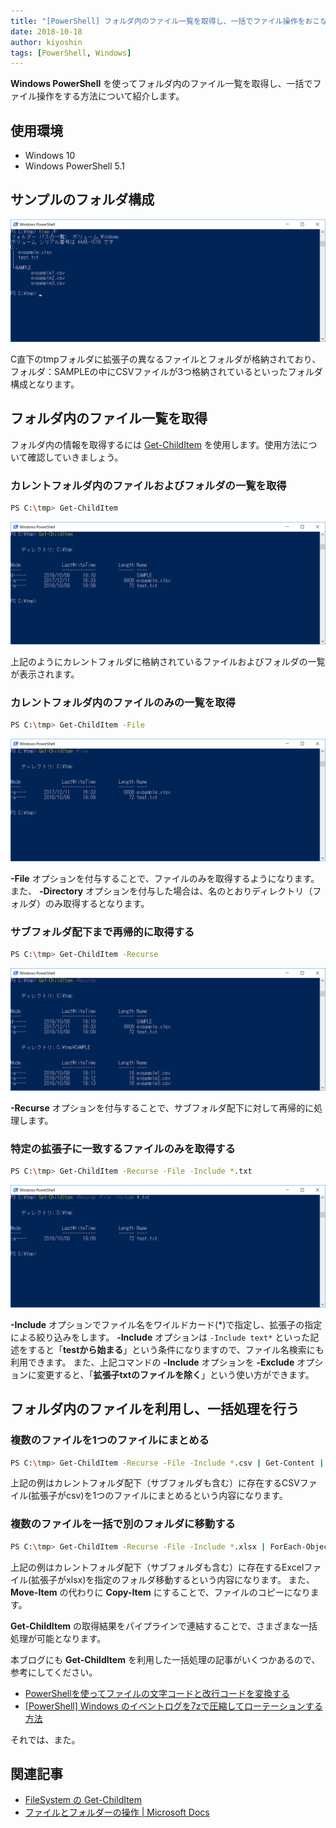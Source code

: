 ```yaml
---
title: "[PowerShell] フォルダ内のファイル一覧を取得し、一括でファイル操作をおこなう。"
date: 2018-10-18
author: kiyoshin
tags: [PowerShell, Windows]
---
```


**Windows PowerShell** を使ってフォルダ内のファイル一覧を取得し、一括でファイル操作をする方法について紹介します。

## 使用環境

* Windows 10
* Windows PowerShell 5.1

## サンプルのフォルダ構成

![](images/how-to-get-list-of-files-in-folder-with-powershell-1.png)

C直下のtmpフォルダに拡張子の異なるファイルとフォルダが格納されており、フォルダ：SAMPLEの中にCSVファイルが3つ格納されているといったフォルダ構成となります。

## フォルダ内のファイル一覧を取得

フォルダ内の情報を取得するには [Get-ChildItem](https://technet.microsoft.com/ja-jp/library/hh847897.aspx) を使用します。使用方法について確認していきましょう。

### カレントフォルダ内のファイルおよびフォルダの一覧を取得

```sh
PS C:\tmp> Get-ChildItem
```

![](images/how-to-get-list-of-files-in-folder-with-powershell-2.png)

上記のようにカレントフォルダに格納されているファイルおよびフォルダの一覧が表示されます。

### カレントフォルダ内のファイルのみの一覧を取得

```sh
PS C:\tmp> Get-ChildItem -File
```

![](images/how-to-get-list-of-files-in-folder-with-powershell-3.png)

**-File** オプションを付与することで、ファイルのみを取得するようになります。
また、 **-Directory** オプションを付与した場合は、名のとおりディレクトリ（フォルダ）のみ取得するとなります。

### サブフォルダ配下まで再帰的に取得する

```sh
PS C:\tmp> Get-ChildItem -Recurse
```

![](images/how-to-get-list-of-files-in-folder-with-powershell-4.png)

**-Recurse** オプションを付与することで、サブフォルダ配下に対して再帰的に処理します。

### 特定の拡張子に一致するファイルのみを取得する

```sh
PS C:\tmp> Get-ChildItem -Recurse -File -Include *.txt
```

![](images/how-to-get-list-of-files-in-folder-with-powershell-5.png)

**-Include** オプションでファイル名をワイルドカード(*)で指定し、拡張子の指定による絞り込みをします。
**-Include** オプションは `-Include text*` といった記述をすると「**testから始まる**」という条件になりますので、ファイル名検索にも利用できます。
また、上記コマンドの **-Include** オプションを **-Exclude** オプションに変更すると、「**拡張子txtのファイルを除く**」という使い方ができます。

## フォルダ内のファイルを利用し、一括処理を行う

### 複数のファイルを1つのファイルにまとめる

```sh
PS C:\tmp> Get-ChildItem -Recurse -File -Include *.csv | Get-Content | Set-Content merge.csv
```

上記の例はカレントフォルダ配下（サブフォルダも含む）に存在するCSVファイル(拡張子がcsv)を1つのファイルにまとめるという内容になります。

### 複数のファイルを一括で別のフォルダに移動する

```sh
PS C:\tmp> Get-ChildItem -Recurse -File -Include *.xlsx | ForEach-Object { Move-Item $_ C:\tmp\SAMPLE }
```

上記の例はカレントフォルダ配下（サブフォルダも含む）に存在するExcelファイル(拡張子がxlsx)を指定のフォルダ移動するという内容になります。
また、 **Move-Item** の代わりに **Copy-Item** にすることで、ファイルのコピーになります。

**Get-ChildItem** の取得結果をパイプラインで連結することで、さまざまな一括処理が可能となります。

本ブログにも **Get-ChildItem** を利用した一括処理の記事がいくつかあるので、参考にしてください。

- [PowerShellを使ってファイルの文字コードと改行コードを変換する](/use-powershell-convert-to-encoding-and-line-feed/)
- [\[PowerShell\] Windows のイベントログを7zで圧縮してローテーションする方法](/how-to-rotate-windows-event-log/)

それでは、また。

## 関連記事

- [FileSystem の Get-ChildItem](https://technet.microsoft.com/ja-jp/library/hh847897.aspx)
- [ファイルとフォルダーの操作 | Microsoft Docs](https://docs.microsoft.com/ja-jp/powershell/scripting/getting-started/cookbooks/working-with-files-and-folders?view=powershell-6)